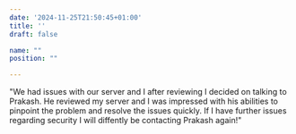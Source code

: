 ```yaml
---
date: '2024-11-25T21:50:45+01:00'
title: ''
draft: false

name: ""
position: ""

---
```


"We had issues with our server and I after reviewing I decided on talking to Prakash. He reviewed my server and I was impressed with his abilities to pinpoint the problem and resolve the issues quickly. If I have further issues regarding security I will diffently be contacting Prakash again!"